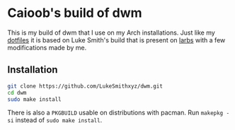 # Caioob's build of dwm
This is my build of dwm that I use on my Arch installations. Just like my [dotfiles](https://github.com/caioob/dotfiles) it is based on Luke Smith's build that is present on [larbs](https://larbs.xyz) with a few modifications made by me.

## Installation

```bash
git clone https://github.com/LukeSmithxyz/dwm.git
cd dwm
sudo make install
```

There is also a `PKGBUILD` usable on distributions with pacman. Run `makepkg -si` instead of `sudo make install`.
